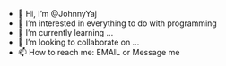 - 👋 Hi, I’m @JohnnyYaj
- 👀 I’m interested in everything to do with programming 
- 🌱 I’m currently learning ...
- 💞️ I’m looking to collaborate on ...
- 📫 How to reach me: EMAIL or Message me 

<!---
JohnnyYaj/JohnnyYaj is a ✨ special ✨ repository because its `README.md` (this file) appears on your GitHub profile.
You can click the Preview link to take a look at your changes.
--->
